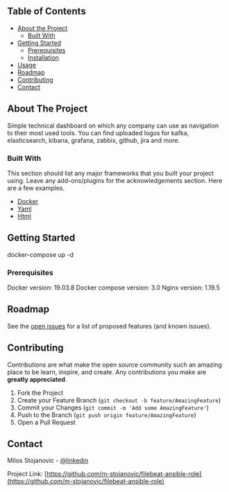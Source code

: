 <!-- TABLE OF CONTENTS -->
## Table of Contents

* [About the Project](#about-the-project)
  * [Built With](#built-with)
* [Getting Started](#getting-started)
  * [Prerequisites](#prerequisites)
  * [Installation](#installation)
* [Usage](#usage)
* [Roadmap](#roadmap)
* [Contributing](#contributing)
* [Contact](#contact)


<!-- ABOUT THE PROJECT -->
## About The Project

Simple technical dashboard on which any company can use as navigation to their most used tools. 
You can find uploaded logos for kafka, elasticsearch, kibana, grafana, zabbix, github, jira and more. 

### Built With
This section should list any major frameworks that you built your project using. Leave any add-ons/plugins for the acknowledgements section. Here are a few examples.
* [Docker](https://docker.com)
* [Yaml](https://yaml.com)
* [Html](https://html.com)

## Getting Started

docker-compose up -d

### Prerequisites

Docker version:           19.03.8
Docker compose version:   3.0 
Nginx version:            1.19.5

<!-- ROADMAP -->
## Roadmap

See the [open issues](https://github.com/m-stojanovic/technical-homepage-dashboard/issues) for a list of proposed features (and known issues).

<!-- CONTRIBUTING -->
## Contributing

Contributions are what make the open source community such an amazing place to be learn, inspire, and create. Any contributions you make are **greatly appreciated**.

1. Fork the Project
2. Create your Feature Branch (`git checkout -b feature/AmazingFeature`)
3. Commit your Changes (`git commit -m 'Add some AmazingFeature'`)
4. Push to the Branch (`git push origin feature/AmazingFeature`)
5. Open a Pull Request


<!-- CONTACT -->
## Contact

Milos Stojanovic - [@linkedin](https://www.linkedin.com/in/infomilosstojanovic/)

Project Link: [https://github.com/m-stojanovic/filebeat-ansible-role](https://github.com/m-stojanovic/filebeat-ansible-role)
